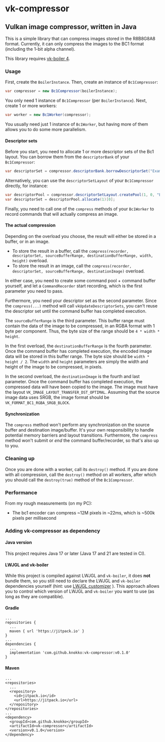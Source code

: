 # vk-compressor
## Vulkan image compressor, written in Java
This is a simple library that can compress images stored in
the R8B8G8A8 format. Currently, it can only compress the
images to the BC1 format (including the 1-bit alpha channel).

This library requires
[vk-boiler 4](https://github.com/knokko/vk-boiler).

### Usage
First, create the `BoilerInstance`. Then, create an instance
of `Bc1Compressor`:
```java
var compressor = new Bc1Compressor(boilerInstance);
```
You only need 1 instance of `Bc1Compressor`
(per `BoilerInstance`). Next, create 1 or more workers:
```java
var worker = new Bc1Worker(compressor);
```
You usually need just 1 instance of `Bc1Worker`, but
having more of them allows you to do some more
parallelism.

#### Descriptor sets
Before you start, you need to allocate 1
or more descriptor sets of the Bc1 layout. You can borrow
them from the `descriptorBank` of your `Bc1Compressor`:
```java
var descriptorSet = compressor.descriptorBank.borrowDescriptorSet("Example");
```
Alternatively, you can use the `descriptorSetLayout` of
your `Bc1Compressor` directly, for instance:
```java
var descriptorPool = compressor.descriptorSetLayout.createPool(1, 0, "Bc1Descriptors");
var descriptorSet = descriptorPool.allocate(1)[0];
```
Finally, you need to call one of the `compress` methods of
your `Bc1Worker` to record commands that will actually
compress an image.

#### The actual compression
Depending on the overload you choose,
the result will either be stored in a buffer, or in an
image.
- To store the result in a buffer, call the
`compress(recorder, descriptorSet, sourceBufferRange, destinationBufferRange, width, height)`
overload.
- To store the result in an image, call the
`compress(recorder, descriptorSet, sourceBufferRange, destinationImage)`
overload.

In either case, you need to create some command pool +
command buffer yourself, and let a `CommandRecorder`
start recording, which is the first parameter you need to
pass.

Furthermore, you need your descriptor set as the second
parameter. Since the `compress(...)` method will call
`vkUpdateDescriptorSets`, you can't reuse the descriptor
set until the command buffer has completed execution.

The `sourceBufferRange` is the third parameter. This buffer
range must contain the data of the image to be compressed,
in an RGBA format with 1 byte per component. Thus, the
byte size of the range should be `4 * width * height`.

In the first overload, the `destinationBufferRange` is
the fourth parameter. Once the command buffer has completed
execution, the encoded image data will be stored in this
buffer range. The byte size should be `width * height / 2`.
The `width` and `height` parameters are simply the width
and height of the image to be compressed, in pixels.

In the second overload, the `destinationImage` is the
fourth and last parameter. Once the command buffer has
completed execution, the compressed data will have been
copied to the image. The image must have the layout
`VK_IMAGE_LAYOUT_TRANSFER_DST_OPTIMAL`. Assuming that
the source image data uses SRGB, the image format should
be `VK_FORMAT_BC1_RGBA_SRGB_BLOCK`.

#### Synchronization
The `compress` method won't perform any synchronization on
the source buffer and destination image/buffer. It's your
own responsibility to handle potential memory barriers and
layout transitions. Furthermore, the `compress` method
won't submit or *end* the command buffer/recorder, so
that's also up to you.

### Cleaning up
Once you are done with a worker, call its `destroy()`
method. If you are done with all compression, call the
`destroy()` method on all workers, after which you should
call the `destroy(true)` method of the `Bc1Compressor`.

### Performance
From my rough measurements (on my PC):
- The bc1 encoder can compress ~12M pixels in ~22ms,
which is ~500k pixels per millisecond

### Adding vk-compressor as dependency
#### Java version
This project requires Java 17 or later (Java 17 and 21
are tested in CI).

#### LWJGL and vk-boiler
While this project is compiled against LWJGL and `vk-boiler`,
it does **not** bundle them, so you still need to declare
the LWJGL and `vk-boiler` dependencies yourself (hint: use
[LWJGL customizer](https://www.lwjgl.org/customize)
). This approach allows you to control which version of
LWJGL and `vk-boiler` you want to use (as long as they
are compatible).

#### Gradle
```
...
repositories {
  ...
  maven { url 'https://jitpack.io' }
}
...
dependencies {
  ...
  implementation 'com.github.knokko:vk-compressor:v0.1.0'
}
```

#### Maven
```
...
<repositories>
  ...
  <repository>
    <id>jitpack.io</id>
    <url>https://jitpack.io</url>
  </repository>
</repositories>
...
<dependency>
  <groupId>com.github.knokko</groupId>
  <artifactId>vk-compressor</artifactId>
  <version>v0.1.0</version>
</dependency>
```